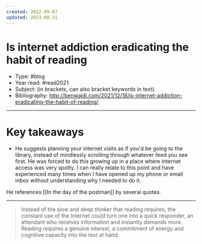 ```yaml
---
created: 2022-09-07
updated: 2023-08-31
---
```

# Is internet addiction eradicating the habit of reading

* Type: #blog
* Year read: #read2021
* Subject: (in brackets, can also bracket keywords in text)
* Bibliography: http://benwajdi.com/2021/12/18/is-internet-addiction-eradicating-the-habit-of-reading/
---
# Key takeaways
* He suggests planning your internet visits as if you'd be going to the library, instead of mindlessly scrolling through whatever feed you see first. He was forced to do this growing up in a place where internet access was very spotty. I can really relate to this point and have experienced many times when I have opened up my phone or email inbox without understanding why I needed to do it.

He references [[In the day of the postman]] by several quotes.


---

> Instead of the slow and deep thinker that reading requires, the constant use of the Internet could turn one into a quick responder, an attendant who receives information and instantly demands more. Reading requires a genuine interest, a commitment of energy and cognitive capacity into the text at hand.